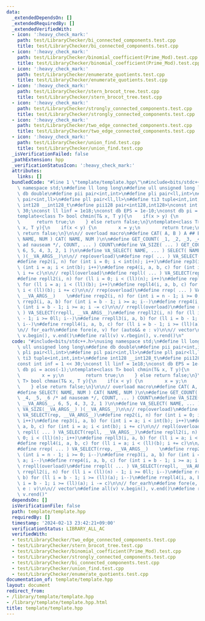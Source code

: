 ```yaml
---
data:
  _extendedDependsOn: []
  _extendedRequiredBy: []
  _extendedVerifiedWith:
  - icon: ':heavy_check_mark:'
    path: test/LibraryChecker/bi_connected_components.test.cpp
    title: test/LibraryChecker/bi_connected_components.test.cpp
  - icon: ':heavy_check_mark:'
    path: test/LibraryChecker/binomial_coefficient(Prime_Mod).test.cpp
    title: test/LibraryChecker/binomial_coefficient(Prime_Mod).test.cpp
  - icon: ':heavy_check_mark:'
    path: test/LibraryChecker/enumerate_quotients.test.cpp
    title: test/LibraryChecker/enumerate_quotients.test.cpp
  - icon: ':heavy_check_mark:'
    path: test/LibraryChecker/stern_brocot_tree.test.cpp
    title: test/LibraryChecker/stern_brocot_tree.test.cpp
  - icon: ':heavy_check_mark:'
    path: test/LibraryChecker/strongly_connected_components.test.cpp
    title: test/LibraryChecker/strongly_connected_components.test.cpp
  - icon: ':heavy_check_mark:'
    path: test/LibraryChecker/two_edge_connected_components.test.cpp
    title: test/LibraryChecker/two_edge_connected_components.test.cpp
  - icon: ':heavy_check_mark:'
    path: test/LibraryChecker/union_find.test.cpp
    title: test/LibraryChecker/union_find.test.cpp
  _isVerificationFailed: false
  _pathExtension: hpp
  _verificationStatusIcon: ':heavy_check_mark:'
  attributes:
    links: []
  bundledCode: "#line 1 \"template/template.hpp\"\n#include<bits/stdc++.h>\nusing\
    \ namespace std;\n#define ll long long\n#define ull unsigned long long\n#define\
    \ db double\n#define pii pair<int,int>\n#define pli pair<ll,int>\n#define pil\
    \ pair<int,ll>\n#define pll pair<ll,ll>\n#define ti3 tuple<int,int,int>\n#define\
    \ int128 __int128_t\n#define pii128 pair<int128,int128>\nconst int inf = 1 <<\
    \ 30;\nconst ll linf = 1e18;\nconst db EPS = 1e-10;\nconst db pi = acos(-1);\n\
    template<class T> bool chmin(T& x, T y){\n    if(x > y) {\n        x = y;\n  \
    \      return true;\n    } else return false;\n}\ntemplate<class T> bool chmax(T&\
    \ x, T y){\n    if(x < y) {\n        x = y;\n        return true;\n    } else\
    \ return false;\n}\n\n// overload macro\n#define CAT( A, B ) A ## B\n#define SELECT(\
    \ NAME, NUM ) CAT( NAME, NUM )\n\n#define GET_COUNT( _1, _2, _3, _4, _5, _6 /*\
    \ ad nauseam */, COUNT, ... ) COUNT\n#define VA_SIZE( ... ) GET_COUNT( __VA_ARGS__,\
    \ 6, 5, 4, 3, 2, 1 )\n\n#define VA_SELECT( NAME, ... ) SELECT( NAME, VA_SIZE(__VA_ARGS__)\
    \ )(__VA_ARGS__)\n\n// rep(overload)\n#define rep( ... ) VA_SELECT(rep, __VA_ARGS__)\n\
    #define rep2(i, n) for (int i = 0; i < int(n); i++)\n#define rep3(i, a, b) for\
    \ (int i = a; i < int(b); i++)\n#define rep4(i, a, b, c) for (int i = a; i < int(b);\
    \ i += c)\n\n// repll(overload)\n#define repll( ... ) VA_SELECT(repll, __VA_ARGS__)\n\
    #define repll2(i, n) for (ll i = 0; i < (ll)(n); i++)\n#define repll3(i, a, b)\
    \ for (ll i = a; i < (ll)(b); i++)\n#define repll4(i, a, b, c) for (ll i = a;\
    \ i < (ll)(b); i += c)\n\n// rrep(overload)\n#define rrep( ... ) VA_SELECT(rrep,\
    \ __VA_ARGS__)    \n#define rrep2(i, n) for (int i = n - 1; i >= 0; i--)\n#define\
    \ rrep3(i, a, b) for (int i = b - 1; i >= a; i--)\n#define rrep4(i, a, b, c) for\
    \ (int i = b - 1; i >= a; i -= c)\n\n// rrepll(overload)\n#define rrepll( ...\
    \ ) VA_SELECT(rrepll, __VA_ARGS__)\n#define rrepll2(i, n) for (ll i = (ll)(n)\
    \ - 1; i >= 0ll; i--)\n#define rrepll3(i, a, b) for (ll i = b - 1; i >= (ll)(a);\
    \ i--)\n#define rrepll4(i, a, b, c) for (ll i = b - 1; i >= (ll)(a); i -= c)\n\
    \n// for_earh\n#define fore(e, v) for (auto&& e : v)\n\n// vector\n#define all(v)\
    \ v.begin(), v.end()\n#define rall(v) v.rbegin(), v.rend()\n"
  code: "#include<bits/stdc++.h>\nusing namespace std;\n#define ll long long\n#define\
    \ ull unsigned long long\n#define db double\n#define pii pair<int,int>\n#define\
    \ pli pair<ll,int>\n#define pil pair<int,ll>\n#define pll pair<ll,ll>\n#define\
    \ ti3 tuple<int,int,int>\n#define int128 __int128_t\n#define pii128 pair<int128,int128>\n\
    const int inf = 1 << 30;\nconst ll linf = 1e18;\nconst db EPS = 1e-10;\nconst\
    \ db pi = acos(-1);\ntemplate<class T> bool chmin(T& x, T y){\n    if(x > y) {\n\
    \        x = y;\n        return true;\n    } else return false;\n}\ntemplate<class\
    \ T> bool chmax(T& x, T y){\n    if(x < y) {\n        x = y;\n        return true;\n\
    \    } else return false;\n}\n\n// overload macro\n#define CAT( A, B ) A ## B\n\
    #define SELECT( NAME, NUM ) CAT( NAME, NUM )\n\n#define GET_COUNT( _1, _2, _3,\
    \ _4, _5, _6 /* ad nauseam */, COUNT, ... ) COUNT\n#define VA_SIZE( ... ) GET_COUNT(\
    \ __VA_ARGS__, 6, 5, 4, 3, 2, 1 )\n\n#define VA_SELECT( NAME, ... ) SELECT( NAME,\
    \ VA_SIZE(__VA_ARGS__) )(__VA_ARGS__)\n\n// rep(overload)\n#define rep( ... )\
    \ VA_SELECT(rep, __VA_ARGS__)\n#define rep2(i, n) for (int i = 0; i < int(n);\
    \ i++)\n#define rep3(i, a, b) for (int i = a; i < int(b); i++)\n#define rep4(i,\
    \ a, b, c) for (int i = a; i < int(b); i += c)\n\n// repll(overload)\n#define\
    \ repll( ... ) VA_SELECT(repll, __VA_ARGS__)\n#define repll2(i, n) for (ll i =\
    \ 0; i < (ll)(n); i++)\n#define repll3(i, a, b) for (ll i = a; i < (ll)(b); i++)\n\
    #define repll4(i, a, b, c) for (ll i = a; i < (ll)(b); i += c)\n\n// rrep(overload)\n\
    #define rrep( ... ) VA_SELECT(rrep, __VA_ARGS__)    \n#define rrep2(i, n) for\
    \ (int i = n - 1; i >= 0; i--)\n#define rrep3(i, a, b) for (int i = b - 1; i >=\
    \ a; i--)\n#define rrep4(i, a, b, c) for (int i = b - 1; i >= a; i -= c)\n\n//\
    \ rrepll(overload)\n#define rrepll( ... ) VA_SELECT(rrepll, __VA_ARGS__)\n#define\
    \ rrepll2(i, n) for (ll i = (ll)(n) - 1; i >= 0ll; i--)\n#define rrepll3(i, a,\
    \ b) for (ll i = b - 1; i >= (ll)(a); i--)\n#define rrepll4(i, a, b, c) for (ll\
    \ i = b - 1; i >= (ll)(a); i -= c)\n\n// for_earh\n#define fore(e, v) for (auto&&\
    \ e : v)\n\n// vector\n#define all(v) v.begin(), v.end()\n#define rall(v) v.rbegin(),\
    \ v.rend()"
  dependsOn: []
  isVerificationFile: false
  path: template/template.hpp
  requiredBy: []
  timestamp: '2024-02-13 23:42:21+09:00'
  verificationStatus: LIBRARY_ALL_AC
  verifiedWith:
  - test/LibraryChecker/two_edge_connected_components.test.cpp
  - test/LibraryChecker/stern_brocot_tree.test.cpp
  - test/LibraryChecker/binomial_coefficient(Prime_Mod).test.cpp
  - test/LibraryChecker/strongly_connected_components.test.cpp
  - test/LibraryChecker/bi_connected_components.test.cpp
  - test/LibraryChecker/union_find.test.cpp
  - test/LibraryChecker/enumerate_quotients.test.cpp
documentation_of: template/template.hpp
layout: document
redirect_from:
- /library/template/template.hpp
- /library/template/template.hpp.html
title: template/template.hpp
---
```

